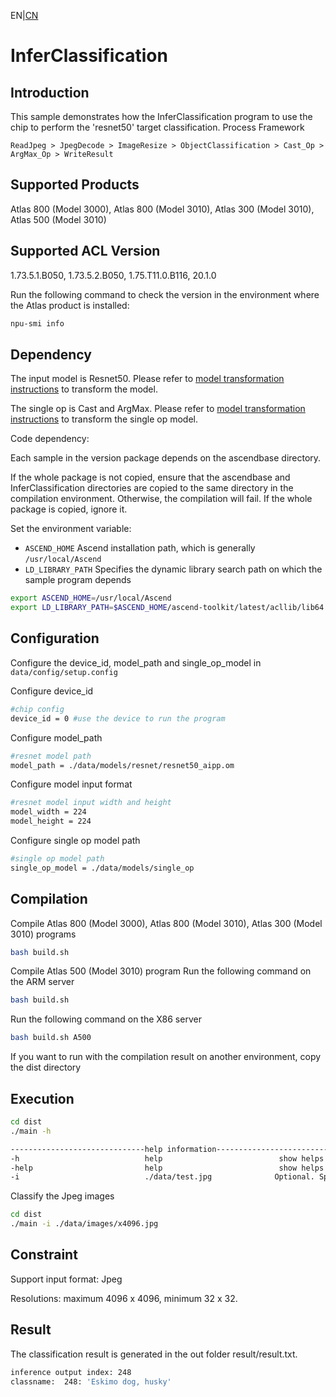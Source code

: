 EN|[CN](README.zh.md)
# InferClassification

## Introduction

This sample demonstrates how the InferClassification program to use the chip to perform the 'resnet50' target classification.
Process Framework

```
ReadJpeg > JpegDecode > ImageResize > ObjectClassification > Cast_Op > ArgMax_Op > WriteResult
```
## Supported Products

Atlas 800 (Model 3000), Atlas 800 (Model 3010), Atlas 300 (Model 3010), Atlas 500 (Model 3010)

## Supported ACL Version

1.73.5.1.B050, 1.73.5.2.B050, 1.75.T11.0.B116, 20.1.0

Run the following command to check the version in the environment where the Atlas product is installed:
```bash
npu-smi info
```

## Dependency

The input model is Resnet50. Please refer to [model transformation instructions](data/models/README.md) to transform the model.

The single op is Cast and ArgMax. Please refer to [model transformation instructions](data/models/README.md) to transform the single op model.

Code dependency:

Each sample in the version package depends on the ascendbase directory.

If the whole package is not copied, ensure that the ascendbase and InferClassification directories are copied to the same directory in the compilation environment. Otherwise, the compilation will fail. If the whole package is copied, ignore it.

Set the environment variable:
*  `ASCEND_HOME`      Ascend installation path, which is generally `/usr/local/Ascend`
*  `LD_LIBRARY_PATH`  Specifies the dynamic library search path on which the sample program depends

```bash
export ASCEND_HOME=/usr/local/Ascend
export LD_LIBRARY_PATH=$ASCEND_HOME/ascend-toolkit/latest/acllib/lib64:$LD_LIBRARY_PATH
```

## Configuration

Configure the device_id, model_path and single_op_model in `data/config/setup.config`

Configure device_id
```bash
#chip config
device_id = 0 #use the device to run the program
```

Configure model_path
```bash
#resnet model path
model_path = ./data/models/resnet/resnet50_aipp.om
```

Configure model input format
```bash
#resnet model input width and height
model_width = 224
model_height = 224
```
Configure single op model path
```bash
#single op model path
single_op_model = ./data/models/single_op
```

## Compilation

Compile Atlas 800 (Model 3000), Atlas 800 (Model 3010), Atlas 300 (Model 3010) programs
```bash
bash build.sh
```

Compile Atlas 500 (Model 3010) program
Run the following command on the ARM server
```bash
bash build.sh
```

Run the following command on the X86 server
```bash
bash build.sh A500
```

If you want to run with the compilation result on another environment, copy the dist directory

## Execution

```bash
cd dist
./main -h

------------------------------help information------------------------------
-h                            help                          show helps
-help                         help                          show helps
-i                            ./data/test.jpg              Optional. Specify the input image, default: ./data/test.jpg

```

Classify the Jpeg images
```bash
cd dist
./main -i ./data/images/x4096.jpg
```

## Constraint
Support input format: Jpeg

Resolutions: maximum 4096 x 4096, minimum 32 x 32.

## Result

The classification result is generated in the out folder result/result.txt.

```bash
inference output index: 248
classname:  248: 'Eskimo dog, husky'
```
